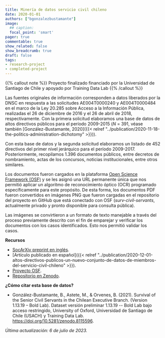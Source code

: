 ```yaml
---
title: Minería de datos servicio civil chileno
date: 2020-01-01
authors: ["bgonzalezbustamante"]
image:
  ## caption: 
  focal_point: 'smart'
pager: true
commentable: true
show_related: false
show_breadcrumb: true
draft: false
tags:
- research-project
- completed-project
---
```


{{% callout note %}}
Proyecto finalizado financiado por la Universidad de Santiago de Chile y apoyado por Training Data Lab
{{% /callout %}}

Las fuentes originales de información corresponden a datos liberados por la DNSC en respuesta a las solicitudes AE004T0000240 y AE004T0000484 en el marco de la Ley 20.285 sobre Acceso a la Información Pública, realizadas el 26 de diciembre de 2016 y el 26 de abril de 2018, respectivamente. Con la primera solicitud elaboramos una base de datos de altos directivos públicos para el período 2009-2015 (*N* = 391, véase también [González-Bustamante, 2020]({{< relref "../publication/2020-11-18-the-politics-administration-dichotomy" >}})).

<!--more-->

Con esta base de datos y la segunda solicitud elaboramos un listado de 452 directivos del primer nivel jerárquico para el período 2009-2017. Posteriormente, recopilamos 1.396 documentos públicos, entre decretos de nombramiento, actas de los concursos, noticias institucionales, entre otros similares.

Los documentos fueron cargados en la plataforma [Open Science Framework (OSF)](https://doi.org/10.17605/OSF.IO/WBF6M) y se les asignó una URL permanente única que nos permitió aplicar un algoritmo de reconocimiento óptico (OCR) programado específicamente para este propósito. De esta forma, los documentos PDF fueron convertidos en imágenes PNG que fueron cargadas en el repositorio del proyecto en GitHub que está conectado con OSF (*surv-civil-servants*, actualmente privado y pronto disponible para consulta pública).

Las imágenes se convirtieron a un formato de texto manejable a través del proceso previamente descrito con el fin de emparejar y verificar los documentos con los casos identificados. Esto nos permitió validar los casos.

**Recursos**

* [SocArXiv preprint en inglés](https://doi.org/10.31235/osf.io/vshcz).
* [Artículo publicado en español]({{< relref "../publication/2020-12-01-altos-directivos-publicos-un-nuevo-conjunto-de-datos-de-miembros-del-servicio-civil-chileno" >}}).
* [Proyecto OSF](hhttps://doi.org/10.17605/OSF.IO/WBF6M).
* [Repositorio en Zenodo](https://doi.org/10.5281/zenodo.8115596).

**¿Cómo citar esta base de datos?**

* González-Bustamante, B., Astete, M., & Orvenes, B. (2021). Survival of the Senior Civil Servants in the Chilean Executive Branch. (Version 1.13.19 – Bold Lab). Dataset versión preliminar 1.13.19 -- Bold Lab bajo acceso restringido, University of Oxford, Universidad de Santiago de Chile (USACH) y Training Data Lab. https://doi.org/10.5281/zenodo.8115596.

_Última actualización: 6 de julio de 2023._